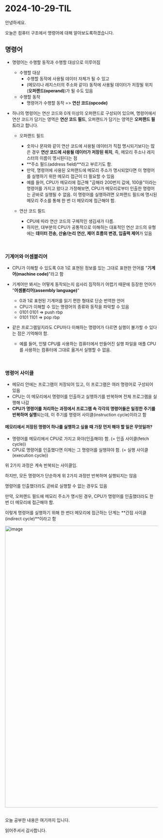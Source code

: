 # 2024-10-29-TIL

안녕하세요.

오늘은 컴퓨터 구조에서 명령어에 대해 알아보도록하겠습니다.

## 명령어

- 명령어는 수행할 동작과 수행할 대상으로 이루어짐

  - 수행할 대상
    - 수행할 동작에 사용될 데이터 자체가 될 수 있고
    - (메모리나 레지스터의 주소와 같이) 동작에 사용될 데이터가 저장될 위치(**오퍼랜드(operand)**)가 될 수도 있음
  - 수행할 동작
    - 명령어가 수행할 동작 => **연산 코드(opcode)**

- 하나의 명령어는 연산 코드와 0개 이상의 오퍼랜드로 구성되어 있으며, 명령어에서 연산 코드가 담기는 영역은 **연산 코드 필드**, 오퍼랜드가 담기는 영역은 **오퍼랜드 필드**라고 합니다.

  - 오퍼랜드 필드
    - 숫자나 문자와 같이 연산 코드에 사용될 데이터가 직접 명시되기보다는 많은 경우 **연산 코드에 사용될 데이터가 저장된 위치**, 즉, 메모리 주소나  레지스터의 이름이 명시된다는 점
    - **주소 필드(address field)**라고 부르기도 함.
    - 만약, 명령어에 사용된 오퍼랜드에 메모리 주소가 명시되었다면 이 명령어를 실행하기 위한 메모리 접근이 더 필요할 수 있음
    - 예를 들어, CPU가 메모리에 접근해 "곱해라 200번지 값에, 100을"이라는 명령어를 가지고 왔다고 가정해보면, CPU가 메모리로부터 인출한 명령어는 곧바로 실행될 수 없음. 이 명령어를 실행하려면 오퍼랜드 필드에 명시된 메모리 주소를 통해 한 번 더 메모리에 접근해야 함.

  - 연산 코드 필드
    - CPU에 따라 연산 코드의 구체적인 생김새가 다름. 
    - 하지만, 대부분의 CPU가 공통적으로 이해하는 대표적인 연산 코드의 유형에는 **데이터 전송, 산술/논리 연산, 제어 흐름의 변경, 입출력 제어**가 있음

<br/>

### 기계어와 어셈블리어

- CPU가 이해할 수 있도록 0과 1로 표현된 정보를 있는 그대로 표현한 언어를 "**기계어(machine code)**"라고 함
- 기계어만 봐서는 어떻게 동작되는지 쉽사리 짐작하기 어렵기 때문에 등장한 언어가 "**어셈블리어(assembly language)**"
  - 0과 1로 표현된 기계어를 읽기 편한 형태로 단순 번역한 언어
  - CPU가 이해할 수 있는 명령어의 종류와 동작을 파악할 수 있음
  - 0101 0101 => push rbp
  - 0101 1101 => pop rbp

- 같은 프로그램일지라도 CPU마다 이해하는 명령어가 다르면 실행이 불가할 수 있다는 점은 기억해야 함.
  - 예를 들어, 인텔 CPU를 사용하는 컴퓨터에서 만들어진 실행 파일을 애플 CPU를 사용하는 컴퓨터에 그대로 옮겨서 실행할 수 없음.

<br/>

### 명령어 사이클

- 메모리 안에는 프로그램이 저장되어 있고, 이 프로그램은 여러 명령어로 구성되어 있음
- CPU는 이 메모리에서 명령어를 인출하고 실행하기를 반복하며 전체 프로그램을 실행해 나감
- **CPU가 명령어를 처리하는 과정에서 프로그램 속 각각의 명령어들은 일정한 주기를 반복하며 실행**되는데, 이 주기를 명령어 사이클(instruction cycle)이라고 함

#### 메모리에서 저장된 명령어 하나를 실행하고 싶을 때 가장 먼저 해야 할 일은 무엇일까?

- 명령어를 메모리에서 CPU로 가지고 와야(인출해야) 함. (= 인출 사이클(fetch cycle))
- CPU로 명령어를 인출했다면 이제는 그 명령어를 실행햐야 함. (= 실행 사이클(execution cycle))

위 2가지 과정은 계속 반복되는 사이클임.

하지만, 모든 명령어가 단순하게 위 2가지 과정만 반복하며 실행되지는 않음

명령어를 인출했더라도 곧바로 실행할 수 없는 경우도 있음

만약, 오퍼랜드 필드에 메모리 주소가 명시된 경우, CPU가 명령어를 인출했더라도 한 번 더 메모리에 접근해야 함.

이렇게 명령어를 실행하기 위해 한 번더 메모리에 접근하는 단계는 **간접 사이클(indirect cycle)**이라고 함

<img width="929" alt="image" src="https://github.com/user-attachments/assets/9006256e-b4fa-4566-9ebe-6939b661adaa">

<br/>

<br/>

오늘 공부한 내용은 여기까지 입니다.

읽어주셔서 감사합니다.